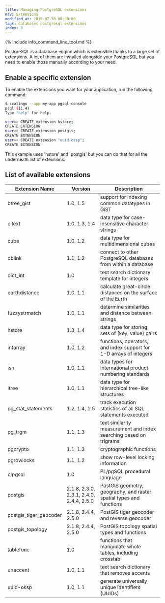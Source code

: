 ```yaml
---
title: Managing PostgreSQL extensions
nav: Extensions
modified_at: 2019-07-30 00:00:00
tags: databases postgresql extensions
index: 3
---
```


{% include info_command_line_tool.md %}

PostgreSQL is a database engine which is extensible thanks to
a large set of extensions. A lot of them are installed alongside
your PostgreSQL but you need to enable those manually according
to your need.

## Enable a specific extension

To enable the extensions you want for your application, run the following command:

```bash
$ scalingo --app my-app pgsql-console
psql (11.4)
Type "help" for help.

user=> CREATE extension hstore;
CREATE EXTENSION
user=> CREATE extension postgis;
CREATE EXTENSION
user=> CREATE extension "uuid-ossp";
CREATE EXTENSION
```

This example uses 'hstore' and 'postgis' but you can do that for all the underneath list of
extensions.

## List of available extensions

<table>
	<thead>
		<tr>
			<th>Extension Name</th>
			<th>Version</th>
			<th>Description</th>
		</tr>
	</thead>
	<tbody>
		<tr>
			<td>btree_gist</td>
			<td>1.0, 1.5</td>
			<td>support for indexing common datatypes in GiST</td>
		</tr>
		<tr>
			<td>citext</td>
			<td>1.0, 1.3, 1.4</td>
			<td>data type for case-insensitive character strings</td>
		</tr>
		<tr>
			<td>cube</td>
			<td>1.0, 1.2</td>
			<td>data type for multidimensional cubes</td>
		</tr>
		<tr>
			<td>dblink</td>
			<td>1.1, 1.2</td>
			<td>connect to other PostgreSQL databases from within a database</td>
		</tr>
		<tr>
			<td>dict_int</td>
			<td>1.0</td>
			<td>text search dictionary template for integers</td>
		</tr>
		<tr>
			<td>earthdistance</td>
			<td>1.0, 1.1</td>
			<td>calculate great-circle distances on the surface of the Earth</td>
		</tr>
		<tr>
			<td>fuzzystrmatch</td>
			<td>1.0, 1.1</td>
			<td>determine similarities and distance between strings</td>
		</tr>
		<tr>
			<td>hstore</td>
			<td>1.3, 1.4</td>
			<td>data type for storing sets of (key, value) pairs</td>
		</tr>
		<tr>
			<td>intarray</td>
			<td>1.0, 1.2</td>
			<td>functions, operators, and index support for 1-D arrays of integers</td>
		</tr>
		<tr>
			<td>isn</td>
			<td>1.0, 1.1</td>
			<td>data types for international product numbering standards</td>
		</tr>
		<tr>
			<td>ltree</td>
			<td>1.0, 1.1</td>
			<td>data type for hierarchical tree-like structures</td>
		</tr>
		<tr>
			<td>pg_stat_statements</td>
			<td>1.2, 1.4, 1.5</td>
			<td>track execution statistics of all SQL statements executed</td>
		</tr>
		<tr>
			<td>pg_trgm</td>
			<td>1.1, 1.3</td>
			<td>text similarity measurement and index searching based on trigrams</td>
		</tr>
		<tr>
			<td>pgcrypto</td>
			<td>1.1, 1.3</td>
			<td>cryptographic functions</td>
		</tr>
		<tr>
			<td>pgrowlocks</td>
			<td>1.1, 1.2</td>
			<td>show row-level locking information</td>
		</tr>
		<tr>
			<td>plpgsql</td>
			<td>1.0</td>
			<td>PL/pgSQL procedural language</td>
		</tr>
		<tr>
			<td>postgis</td>
			<td>2.1.8, 2.3.0, 2.3.1, 2.4.0, 2.4.4, 2.5.0</td>
			<td>PostGIS geometry, geography, and raster spatial types and functions</td>
		</tr>
		<tr>
			<td>postgis_tiger_geocoder</td>
			<td>2.1.8, 2.4.4, 2.5.0</td>
			<td>PostGIS tiger geocoder and reverse geocoder</td>
		</tr>
		<tr>
			<td>postgis_topology</td>
			<td>2.1.8, 2.4.4, 2.5.0</td>
			<td>PostGIS topology spatial types and functions</td>
		</tr>
		<tr>
			<td>tablefunc</td>
			<td>1.0</td>
			<td>functions that manipulate whole tables, including crosstab</td>
		</tr>
		<tr>
			<td>unaccent</td>
			<td>1.0, 1.1</td>
			<td>text search dictionary that removes accents</td>
		</tr>
		<tr>
			<td>uuid-ossp</td>
			<td>1.0, 1.1</td>
			<td>generate universally unique identifiers (UUIDs)</td>
		</tr>
	</tbody>
</table>
